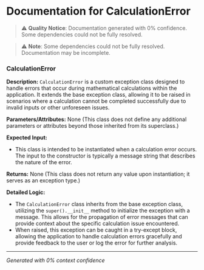 # Documentation for CalculationError

> ⚠️ **Quality Notice**: Documentation generated with 0% confidence. Some dependencies could not be fully resolved.


> ⚠️ **Note**: Some dependencies could not be fully resolved. Documentation may be incomplete.
### CalculationError

**Description:**
`CalculationError` is a custom exception class designed to handle errors that occur during mathematical calculations within the application. It extends the base exception class, allowing it to be raised in scenarios where a calculation cannot be completed successfully due to invalid inputs or other unforeseen issues.

**Parameters/Attributes:**
None (This class does not define any additional parameters or attributes beyond those inherited from its superclass.)

**Expected Input:**
- This class is intended to be instantiated when a calculation error occurs. The input to the constructor is typically a message string that describes the nature of the error.

**Returns:**
None (This class does not return any value upon instantiation; it serves as an exception type.)

**Detailed Logic:**
- The `CalculationError` class inherits from the base exception class, utilizing the `super().__init__` method to initialize the exception with a message. This allows for the propagation of error messages that can provide context about the specific calculation issue encountered.
- When raised, this exception can be caught in a try-except block, allowing the application to handle calculation errors gracefully and provide feedback to the user or log the error for further analysis.

---
*Generated with 0% context confidence*

